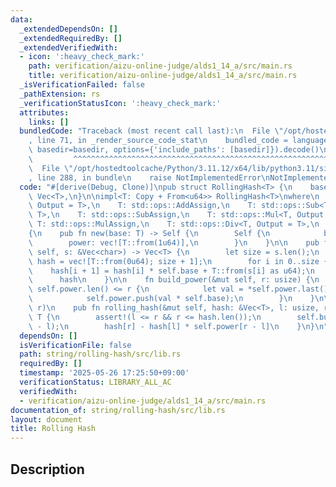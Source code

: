 ```yaml
---
data:
  _extendedDependsOn: []
  _extendedRequiredBy: []
  _extendedVerifiedWith:
  - icon: ':heavy_check_mark:'
    path: verification/aizu-online-judge/alds1_14_a/src/main.rs
    title: verification/aizu-online-judge/alds1_14_a/src/main.rs
  _isVerificationFailed: false
  _pathExtension: rs
  _verificationStatusIcon: ':heavy_check_mark:'
  attributes:
    links: []
  bundledCode: "Traceback (most recent call last):\n  File \"/opt/hostedtoolcache/Python/3.11.12/x64/lib/python3.11/site-packages/onlinejudge_verify/documentation/build.py\"\
    , line 71, in _render_source_code_stat\n    bundled_code = language.bundle(stat.path,\
    \ basedir=basedir, options={'include_paths': [basedir]}).decode()\n          \
    \         ^^^^^^^^^^^^^^^^^^^^^^^^^^^^^^^^^^^^^^^^^^^^^^^^^^^^^^^^^^^^^^^^^^^^^^^^^^^^^^^^^\n\
    \  File \"/opt/hostedtoolcache/Python/3.11.12/x64/lib/python3.11/site-packages/onlinejudge_verify/languages/rust.py\"\
    , line 288, in bundle\n    raise NotImplementedError\nNotImplementedError\n"
  code: "#[derive(Debug, Clone)]\npub struct RollingHash<T> {\n    base: T,\n    power:\
    \ Vec<T>,\n}\n\nimpl<T: Copy + From<u64>> RollingHash<T>\nwhere\n    T: std::ops::Add<T,\
    \ Output = T>,\n    T: std::ops::AddAssign,\n    T: std::ops::Sub<T, Output =\
    \ T>,\n    T: std::ops::SubAssign,\n    T: std::ops::Mul<T, Output = T>,\n   \
    \ T: std::ops::MulAssign,\n    T: std::ops::Div<T, Output = T>,\n    T: std::ops::DivAssign,\n\
    {\n    pub fn new(base: T) -> Self {\n        Self {\n            base,\n    \
    \        power: vec![T::from(1u64)],\n        }\n    }\n\n    pub fn build(&mut\
    \ self, s: &Vec<char>) -> Vec<T> {\n        let size = s.len();\n        let mut\
    \ hash = vec![T::from(0u64); size + 1];\n        for i in 0..size {\n        \
    \    hash[i + 1] = hash[i] * self.base + T::from(s[i] as u64);\n        }\n  \
    \      hash\n    }\n\n    fn build_power(&mut self, r: usize) {\n        while\
    \ self.power.len() <= r {\n            let val = *self.power.last().unwrap();\n\
    \            self.power.push(val * self.base);\n        }\n    }\n\n    // [l,\
    \ r)\n    pub fn rolling_hash(&mut self, hash: &Vec<T>, l: usize, r: usize) ->\
    \ T {\n        assert!(l <= r && r <= hash.len());\n        self.build_power(r\
    \ - l);\n        hash[r] - hash[l] * self.power[r - l]\n    }\n}\n"
  dependsOn: []
  isVerificationFile: false
  path: string/rolling-hash/src/lib.rs
  requiredBy: []
  timestamp: '2025-05-26 17:25:50+09:00'
  verificationStatus: LIBRARY_ALL_AC
  verifiedWith:
  - verification/aizu-online-judge/alds1_14_a/src/main.rs
documentation_of: string/rolling-hash/src/lib.rs
layout: document
title: Rolling Hash
---
```


## Description
